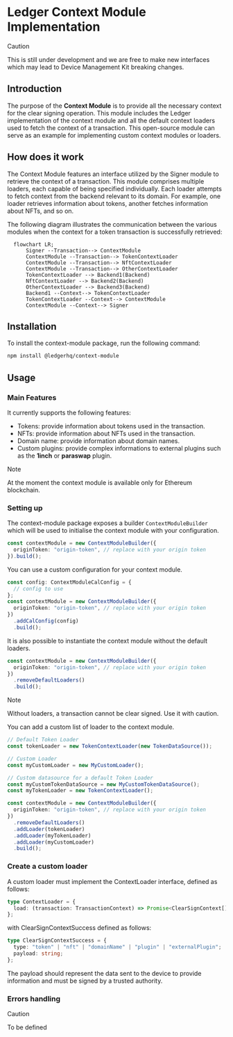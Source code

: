 # Ledger Context Module Implementation

> [!CAUTION]
> This is still under development and we are free to make new interfaces which may lead to Device Management Kit breaking changes.

## Introduction

The purpose of the **Context Module** is to provide all the necessary context for the clear signing operation.
This module includes the Ledger implementation of the context module and all the default context loaders used to fetch the context of a transaction.
This open-source module can serve as an example for implementing custom context modules or loaders.

## How does it work

The Context Module features an interface utilized by the Signer module to retrieve the context of a transaction. This module comprises multiple loaders, each capable of being specified individually. Each loader attempts to fetch context from the backend relevant to its domain. For example, one loader retrieves information about tokens, another fetches information about NFTs, and so on.

The following diagram illustrates the communication between the various modules when the context for a token transaction is successfully retrieved:

```mermaid
  flowchart LR;
      Signer --Transaction--> ContextModule
      ContextModule --Transaction--> TokenContextLoader
      ContextModule --Transaction--> NftContextLoader
      ContextModule --Transaction--> OtherContextLoader
      TokenContextLoader --> Backend1(Backend)
      NftContextLoader --> Backend2(Backend)
      OtherContextLoader --> Backend3(Backend)
      Backend1 --Context--> TokenContextLoader
      TokenContextLoader --Context--> ContextModule
      ContextModule --Context--> Signer
```

## Installation

To install the context-module package, run the following command:

```sh
npm install @ledgerhq/context-module
```

## Usage

### Main Features

It currently supports the following features:

- Tokens: provide information about tokens used in the transaction.
- NFTs: provide information about NFTs used in the transaction.
- Domain name: provide information about domain names.
- Custom plugins: provide complex informations to external plugins such as the **1inch** or **paraswap** plugin.

> [!NOTE]  
> At the moment the context module is available only for Ethereum blockchain.

### Setting up

The context-module package exposes a builder `ContextModuleBuilder` which will be used to initialise the context module with your configuration.

```ts
const contextModule = new ContextModuleBuilder({
  originToken: "origin-token", // replace with your origin token
}).build();
```

You can use a custom configuration for your context module.

```ts
const config: ContextModuleCalConfig = {
  // config to use
};
const contextModule = new ContextModuleBuilder({
  originToken: "origin-token", // replace with your origin token
})
  .addCalConfig(config)
  .build();
```

It is also possible to instantiate the context module without the default loaders.

```ts
const contextModule = new ContextModuleBuilder({
  originToken: "origin-token", // replace with your origin token
})
  .removeDefaultLoaders()
  .build();
```

> [!NOTE]
> Without loaders, a transaction cannot be clear signed. Use it with caution.

You can add a custom list of loader to the context module.

```ts
// Default Token Loader
const tokenLoader = new TokenContextLoader(new TokenDataSource());

// Custom Loader
const myCustomLoader = new MyCustomLoader();

// Custom datasource for a default Token Loader
const myCustomTokenDataSource = new MyCustomTokenDataSource();
const myTokenLoader = new TokenContextLoader();

const contextModule = new ContextModuleBuilder({
  originToken: "origin-token", // replace with your origin token
})
  .removeDefaultLoaders()
  .addLoader(tokenLoader)
  .addLoader(myTokenLoader)
  .addLoader(myCustomLoader)
  .build();
```

### Create a custom loader

A custom loader must implement the ContextLoader interface, defined as follows:

```ts
type ContextLoader = {
  load: (transaction: TransactionContext) => Promise<ClearSignContext[]>;
};
```

with ClearSignContextSuccess defined as follows:

```ts
type ClearSignContextSuccess = {
  type: "token" | "nft" | "domainName" | "plugin" | "externalPlugin";
  payload: string;
};
```

The payload should represent the data sent to the device to provide information and must be signed by a trusted authority.

### Errors handling

> [!CAUTION]
> To be defined
